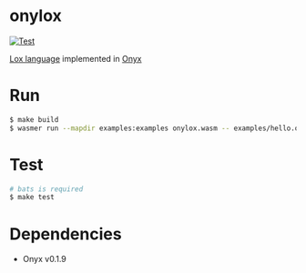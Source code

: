 # onylox
[![Test](https://github.com/Syuparn/onylox/actions/workflows/test.yml/badge.svg)](https://github.com/Syuparn/onylox/actions/workflows/test.yml)

[Lox language](https://github.com/munificent/craftinginterpreters) implemented in [Onyx](https://onyxlang.io/)

# Run

```bash
$ make build
$ wasmer run --mapdir examples:examples onylox.wasm -- examples/hello.onyx
```

# Test

```bash
# bats is required
$ make test
```

# Dependencies

- Onyx v0.1.9
